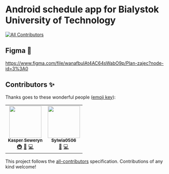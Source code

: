 # Android schedule app for Bialystok University of Technology
<!-- ALL-CONTRIBUTORS-BADGE:START - Do not remove or modify this section -->
[![All Contributors](https://img.shields.io/badge/all_contributors-1-orange.svg?style=flat-square)](#contributors-)
<!-- ALL-CONTRIBUTORS-BADGE:END -->

## Figma 🎨 
https://www.figma.com/file/wanafbuIAt4AC64sWabO9p/Plan-zajec?node-id=3%3A0

## Contributors ✨

Thanks goes to these wonderful people ([emoji key](https://allcontributors.org/docs/en/emoji-key)):

<!-- ALL-CONTRIBUTORS-LIST:START - Do not remove or modify this section -->
<!-- prettier-ignore-start -->
<!-- markdownlint-disable -->
<table>
  <tr>
    <td align="center"><a href="http://wvffle.net"><img src="https://avatars.githubusercontent.com/u/13330620?v=4?s=100" width="100px;" alt=""/><br /><sub><b>Kasper Seweryn</b></sub></a><br /><a href="#infra-wvffle" title="Infrastructure (Hosting, Build-Tools, etc)">🚇</a> <a href="#maintenance-wvffle" title="Maintenance">🚧</a> <a href="https://github.com/wvffle/PB-Schedule/commits?author=wvffle" title="Code">💻</a></td>
    <td align="center"><a href="https://github.com/Sylwia0506"><img src="https://avatars.githubusercontent.com/u/63118620?v=4?s=100" width="100px;" alt=""/><br /><sub><b>Sylwia0506</b></sub></a><br /><a href="#maintenance-Sylwia0506" title="Maintenance">🚧</a> <a href="https://github.com/wvffle/PB-Schedule/commits?author=Sylwia0506" title="Code">💻</a></td>
  </tr>
</table>

<!-- markdownlint-restore -->
<!-- prettier-ignore-end -->

<!-- ALL-CONTRIBUTORS-LIST:END -->

This project follows the [all-contributors](https://github.com/all-contributors/all-contributors) specification. Contributions of any kind welcome!
